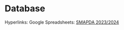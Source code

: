 # Database
Hyperlinks:
  Google Spreadsheets: [SMAPDA 2023/2024](https://docs.google.com/spreadsheets/d/1zTtRRj33MjuaYDnjjjZlG4sKpaD6YGZUEb-8BJuQNws/edit?hl=id#gid=0)
